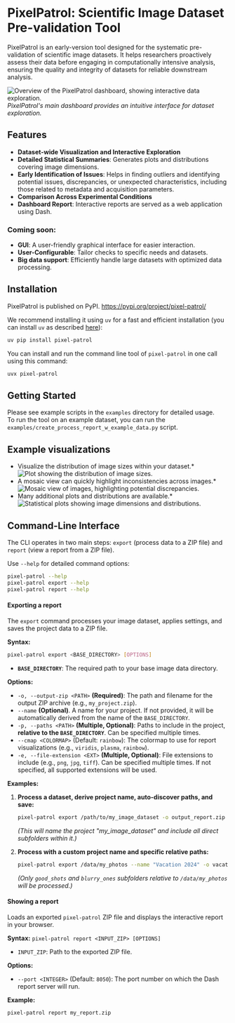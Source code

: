 # PixelPatrol: Scientific Image Dataset Pre-validation Tool

PixelPatrol is an early-version tool designed for the systematic pre-validation of scientific image datasets. It helps researchers proactively assess their data before engaging in computationally intensive analysis, ensuring the quality and integrity of datasets for reliable downstream analysis.

![Overview of the PixelPatrol dashboard, showing interactive data exploration.](readme_assets/overview.png)
*PixelPatrol's main dashboard provides an intuitive interface for dataset exploration.*

## Features

* **Dataset-wide Visualization and Interactive Exploration**
* **Detailed Statistical Summaries**: Generates plots and distributions covering image dimensions.
* **Early Identification of Issues**: Helps in finding outliers and identifying potential issues, discrepancies, or unexpected characteristics, including those related to metadata and acquisition parameters.
* **Comparison Across Experimental Conditions**
* **Dashboard Report**: Interactive reports are served as a web application using Dash.

### Coming soon:

* **GUI**: A user-friendly graphical interface for easier interaction.
* **User-Configurable**: Tailor checks to specific needs and datasets.
* **Big data support**: Efficiently handle large datasets with optimized data processing.

## Installation

PixelPatrol is published on PyPI. 
https://pypi.org/project/pixel-patrol/  

We recommend installing it using `uv` for a fast and efficient installation (you can install `uv` as described [here](https://docs.astral.sh/uv/getting-started/installation/)):
```bash
uv pip install pixel-patrol
```

You can install and run the command line tool of `pixel-patrol` in one call using this command:
```bash
uvx pixel-patrol
```

## Getting Started

Please see example scripts in the `examples` directory for detailed usage.  
To run the tool on an example dataset, you can run the `examples/create_process_report_w_example_data.py` script.

## Example visualizations

* Visualize the distribution of image sizes within your dataset.*
        ![Plot showing the distribution of image sizes.](readme_assets/size_plot.png)
* A mosaic view can quickly highlight inconsistencies across images.*
        ![Mosaic view of images, highlighting potential discrepancies.](readme_assets/mosiac.png)
* Many additional plots and distributions are available.*
        ![Statistical plots showing image dimensions and distributions.](readme_assets/example_stats_plot.png)


## Command-Line Interface

The CLI operates in two main steps: `export` (process data to a ZIP file) and `report` (view a report from a ZIP file).

Use `--help` for detailed command options:

```bash
pixel-patrol --help
pixel-patrol export --help
pixel-patrol report --help
```

#### Exporting a report

The `export` command processes your image dataset, applies settings, and saves the project data to a ZIP file.

**Syntax:**

```bash
pixel-patrol export <BASE_DIRECTORY> [OPTIONS]
```

  * **`BASE_DIRECTORY`**: The required path to your base image data directory.

**Options:**

  * `-o, --output-zip <PATH>` **(Required)**: The path and filename for the output ZIP archive (e.g., `my_project.zip`).
  * `--name` **(Optional)**. A name for your project. If not provided, it will be automatically derived from the name of the `BASE_DIRECTORY`.
  * `-p, --paths <PATH>` **(Multiple, Optional)**: Paths to include in the project, **relative to the `BASE_DIRECTORY`**. Can be specified multiple times.
  * `--cmap <COLORMAP>` (Default: `rainbow`): The colormap to use for report visualizations (e.g., `viridis`, `plasma`, `rainbow`).
  * `-e, --file-extension <EXT>` **(Multiple, Optional)**: File extensions to include (e.g., `png`, `jpg`, `tiff`). Can be specified multiple times. If not specified, all supported extensions will be used.

**Examples:**

1.  **Process a dataset, derive project name, auto-discover paths, and save:**

    ```bash
    pixel-patrol export /path/to/my_image_dataset -o output_report.zip --cmap viridis -e png -e jpg
    ```

    *(This will name the project "my\_image\_dataset" and include all direct subfolders within it.)*

2.  **Process with a custom project name and specific relative paths:**

    ```bash
    pixel-patrol export /data/my_photos --name "Vacation 2024" -o vacation_report.zip -p good_shots -p blurry_ones
    ```

    *(Only `good_shots` and `blurry_ones` subfolders relative to `/data/my_photos` will be processed.)*

#### Showing a report

Loads an exported `pixel-patrol` ZIP file and displays the interactive report in your browser.

**Syntax:** `pixel-patrol report <INPUT_ZIP> [OPTIONS]`

  * `INPUT_ZIP`: Path to the exported ZIP file.

**Options:**

  * `--port <INTEGER>` (Default: `8050`): The port number on which the Dash report server will run.

**Example:**

```bash
pixel-patrol report my_report.zip
```
